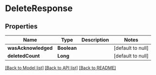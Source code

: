 # DeleteResponse
## Properties

| Name | Type | Description | Notes |
|------------ | ------------- | ------------- | -------------|
| **wasAcknowledged** | **Boolean** |  | [default to null] |
| **deletedCount** | **Long** |  | [default to null] |

[[Back to Model list]](../README.md#documentation-for-models) [[Back to API list]](../README.md#documentation-for-api-endpoints) [[Back to README]](../README.md)

